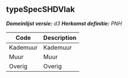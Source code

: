 ## typeSpecSHDVlak

*__Domeinlijst versie:__ d3*
*__Herkomst definitie:__ PNH*

|__Code__ |__Description__	|
|	---	|	---	|
| Kademuur | Kademuur |
| Muur | Muur |
| Overig | Overig |